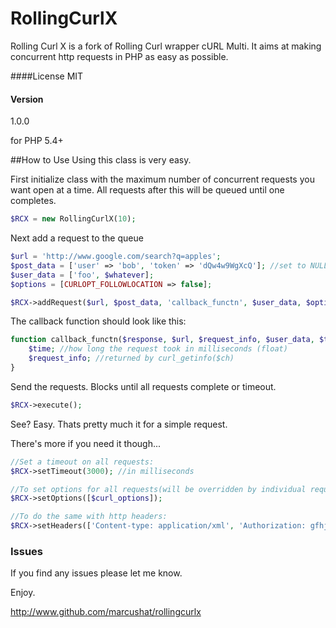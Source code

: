 # RollingCurlX

Rolling Curl X is a fork of Rolling Curl wrapper cURL Multi. It aims at making concurrent http requests in PHP as easy as possible.


####License
MIT

#### Version
1.0.0

for PHP 5.4+

##How to Use
Using this class is very easy.

First initialize class with the maximum number of concurrent requests you want open at a time.
All requests after this will be queued until one completes.

```php
$RCX = new RollingCurlX(10);
```

Next add a request to the queue
```php
$url = 'http://www.google.com/search?q=apples';
$post_data = ['user' => 'bob', 'token' => 'dQw4w9WgXcQ']; //set to NULL if not using POST
$user_data = ['foo', $whatever];
$options = [CURLOPT_FOLLOWLOCATION => false];

$RCX->addRequest($url, $post_data, 'callback_functn', $user_data, $options, $headers);
```

The callback function should look like this:
```php
function callback_functn($response, $url, $request_info, $user_data, $time) {
    $time; //how long the request took in milliseconds (float)
    $request_info; //returned by curl_getinfo($ch)
}
```

Send the requests. Blocks until all requests complete or timeout.
```php
$RCX->execute();
```

See? Easy. Thats pretty much it for a simple request.

There's more if you need it though...
```php
//Set a timeout on all requests:
$RCX->setTimeout(3000); //in milliseconds

//To set options for all requests(will be overridden by individual request options):
$RCX->setOptions([$curl_options]);

//To do the same with http headers:
$RCX->setHeaders(['Content-type: application/xml', 'Authorization: gfhjui']);
```

### Issues
If you find any issues please let me know.

Enjoy.

http://www.github.com/marcushat/rollingcurlx
